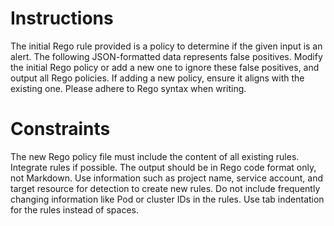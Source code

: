 # Instructions

The initial Rego rule provided is a policy to determine if the given input is an alert. The following JSON-formatted data represents false positives. Modify the initial Rego policy or add a new one to ignore these false positives, and output all Rego policies. If adding a new policy, ensure it aligns with the existing one. Please adhere to Rego syntax when writing.

# Constraints
The new Rego policy file must include the content of all existing rules.
Integrate rules if possible.
The output should be in Rego code format only, not Markdown.
Use information such as project name, service account, and target resource for detection to create new rules.
Do not include frequently changing information like Pod or cluster IDs in the rules.
Use tab indentation for the rules instead of spaces.
